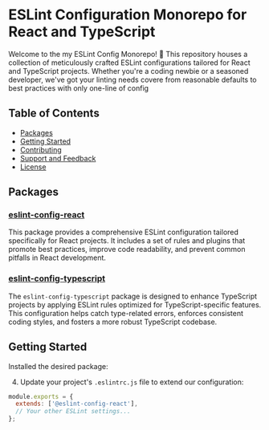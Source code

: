 # ESLint Configuration Monorepo for React and TypeScript

Welcome to the my ESLint Config Monorepo! 🚀 This repository houses a collection of meticulously crafted ESLint configurations tailored for React and TypeScript projects. Whether you're a coding newbie or a seasoned developer, we've got your linting needs covere from reasonable defaults to best practices with  only one-line of config

## Table of Contents

- [Packages](#packages)
- [Getting Started](#getting-started)
- [Contributing](#contributing)
- [Support and Feedback](#support-and-feedback)
- [License](#license)

## Packages

### [eslint-config-react](./packages/eslint-config-react)

This package provides a comprehensive ESLint configuration tailored specifically for React projects. It includes a set of rules and plugins that promote best practices, improve code readability, and prevent common pitfalls in React development.

### [eslint-config-typescript](./packages/eslint-config-typescript)

The `eslint-config-typescript` package is designed to enhance TypeScript projects by applying ESLint rules optimized for TypeScript-specific features. This configuration helps catch type-related errors, enforces consistent coding styles, and fosters a more robust TypeScript codebase.

## Getting Started

Installed the desired package:

4. Update your project's `.eslintrc.js` file to extend our configuration:
```javascript
module.exports = {
  extends: ['@eslint-config-react'],
  // Your other ESLint settings...
};

